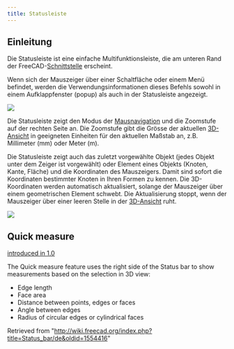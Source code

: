 ```yaml
---
title: Statusleiste
---
```

## Einleitung

Die Statusleiste ist eine einfache Multifunktionsleiste, die am unteren Rand der FreeCAD-[Schnittstelle](/Interface/de "Interface/de") erscheint.

Wenn sich der Mauszeiger über einer Schaltfläche oder einem Menü befindet, werden die Verwendungsinformationen dieses Befehls sowohl in einem Aufklappfenster (popup) als auch in der Statusleiste angezeigt.

![](/images/FreeCAD_Status_bar.png)

Die Statusleiste zeigt den Modus der [Mausnavigation](/Mouse_navigation/de "Mouse navigation/de") und die Zoomstufe auf der rechten Seite an. Die Zoomstufe gibt die Grösse der aktuellen [3D-Ansicht](/3D_view/de "3D view/de") in geeigneten Einheiten für den aktuellen Maßstab an, z.B. Millimeter (mm) oder Meter (m).

Die Statusleiste zeigt auch das zuletzt vorgewählte Objekt (jedes Objekt unter dem Zeiger ist vorgewählt) oder Element eines Objekts (Knoten, Kante, Fläche) und die Koordinaten des Mauszeigers. Damit sind sofort die Koordinaten bestimmter Knoten in Ihren Formen zu kennen. Die 3D-Koordinaten werden automatisch aktualisiert, solange der Mauszeiger über einem geometrischen Element schwebt. Die Aktualisierung stoppt, wenn der Mauszeiger über einer leeren Stelle in der [3D-Ansicht](/3D_view "3D view") ruht.

![](/images/FreeCAD_Status_bar_selected.png)

## Quick measure

[introduced in 1.0](/Release_notes_1.0 "Release notes 1.0")

The Quick measure feature uses the right side of the Status bar to show measurements based on the selection in 3D view:

* Edge length
* Face area
* Distance between points, edges or faces
* Angle between edges
* Radius of circular edges or cylindrical faces

Retrieved from "<http://wiki.freecad.org/index.php?title=Status_bar/de&oldid=1554416>"